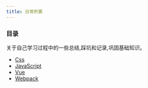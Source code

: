 ```yaml
---
title: 日常积累
---
```


### 目录

关于自己学习过程中的一些总结,踩坑和记录,巩固基础知识。

-   [Css](/accumulate/css/)
-   [JavaScript](/accumulate/js/)
-   [Vue](/accumulate/vue/)
-   [Webpack](/accumulate/webpack/)
